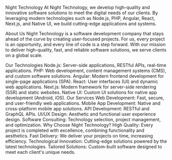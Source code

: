 Night Technology
At Night Technology, we develop high-quality and innovative software solutions to meet the digital needs of our clients. By leveraging modern technologies such as Node.js, PHP, Angular, React, Next.js, and Native UI, we build cutting-edge applications and systems.

About Us
Night Technology is a software development company that stays ahead of the curve by creating user-focused projects. For us, every project is an opportunity, and every line of code is a step forward. With our mission to deliver high-quality, fast, and reliable software solutions, we serve clients on a global scale.

Our Technologies
Node.js: Server-side applications, RESTful APIs, real-time applications.
PHP: Web development, content management systems (CMS), and custom software solutions.
Angular: Modern frontend development for single-page applications (SPA).
React: User interfaces (UI) and dynamic web applications.
Next.js: Modern framework for server-side rendering (SSR) and static websites.
Native UI: Custom UI solutions for native app development (Android, iOS).
Our Services
Web Development: Fast, secure, and user-friendly web applications.
Mobile App Development: Native and cross-platform mobile app solutions.
API Development: RESTful and GraphQL APIs.
UI/UX Design: Aesthetic and functional user experience design.
Software Consulting: Technology selection, project management, and optimization.
Why Choose Night Technology?
High Quality: Every project is completed with excellence, combining functionality and aesthetics.
Fast Delivery: We deliver your projects on time, increasing efficiency.
Technological Innovation: Cutting-edge solutions powered by the latest technologies.
Tailored Solutions: Custom-built software designed to meet each client's unique needs.
